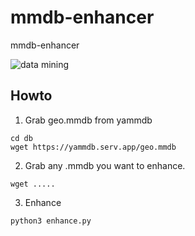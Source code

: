 # mmdb-enhancer
mmdb-enhancer

![data mining](https://thumbs.gfycat.com/HopefulNarrowJuliabutterfly-size_restricted.gif)

## Howto<br />
1. Grab geo.mmdb from yammdb
```
cd db
wget https://yammdb.serv.app/geo.mmdb 
```

2. Grab any .mmdb you want to enhance.
```
wget .....
```

3. Enhance
```
python3 enhance.py
```
